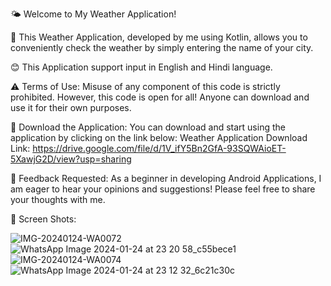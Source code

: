 🌤️ Welcome to My Weather Application!

📱 This Weather Application, developed by me using Kotlin, allows you to conveniently check the weather by simply entering the name of your city.

😊 This Application support input in English and Hindi language.

⚠️ Terms of Use:
Misuse of any component of this code is strictly prohibited. However, this code is open for all! Anyone can download and use it for their own purposes.

🔗 Download the Application:
You can download and start using the application by clicking on the link below:
Weather Application Download Link: https://drive.google.com/file/d/1V_ifY5Bn2GfA-93SQWAioET-5XawjG2D/view?usp=sharing

🚀 Feedback Requested:
As a beginner in developing Android Applications, I am eager to hear your opinions and suggestions! Please feel free to share your thoughts with me.

📸 Screen Shots:

![IMG-20240124-WA0072](https://github.com/saksham-09-design/WeatherApplication/assets/115058591/cd30dd05-a6a2-4168-8416-fa3f0969bf33)
![WhatsApp Image 2024-01-24 at 23 20 58_c55bece1](https://github.com/saksham-09-design/WeatherApplication/assets/115058591/e2987ee3-ee97-422a-9950-dfaad3db4377)
![IMG-20240124-WA0074](https://github.com/saksham-09-design/WeatherApplication/assets/115058591/2c128bef-3700-4dc7-a2ea-ad805aa7cc61)
![WhatsApp Image 2024-01-24 at 23 12 32_6c21c30c](https://github.com/saksham-09-design/WeatherApplication/assets/115058591/ecfce4db-736b-4c11-b07f-20b1f6589cd6)
